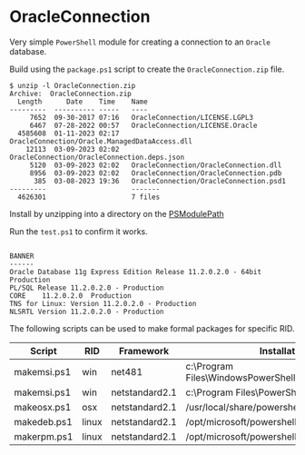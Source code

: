 # OracleConnection

Very simple `PowerShell` module for creating a connection to an `Oracle` database.

Build using the `package.ps1` script to create the `OracleConnection.zip` file.

```
$ unzip -l OracleConnection.zip
Archive:  OracleConnection.zip
  Length      Date    Time    Name
---------  ---------- -----   ----
     7652  09-30-2017 07:16   OracleConnection/LICENSE.LGPL3
     6467  07-28-2022 00:57   OracleConnection/LICENSE.Oracle
  4585608  01-11-2023 02:17   OracleConnection/Oracle.ManagedDataAccess.dll
    12113  03-09-2023 02:02   OracleConnection/OracleConnection.deps.json
     5120  03-09-2023 02:02   OracleConnection/OracleConnection.dll
     8956  03-09-2023 02:02   OracleConnection/OracleConnection.pdb
      385  03-08-2023 19:36   OracleConnection/OracleConnection.psd1
---------                     -------
  4626301                     7 files
```

Install by unzipping into a directory on the [PSModulePath](https://learn.microsoft.com/en-us/powershell/module/microsoft.powershell.core/about/about_psmodulepath)

Run the `test.ps1` to confirm it works.

```

BANNER
------
Oracle Database 11g Express Edition Release 11.2.0.2.0 - 64bit Production
PL/SQL Release 11.2.0.2.0 - Production
CORE	11.2.0.2.0	Production
TNS for Linux: Version 11.2.0.2.0 - Production
NLSRTL Version 11.2.0.2.0 - Production

```
The following scripts can be used to make formal packages for specific RID.

| Script | RID | Framework | Installation Directory |
| ------ | --- | --------- | ---------------------- |
| makemsi.ps1 | win | net481 | c:\Program Files\WindowsPowerShell\Modules\OracleConnection |
| makemsi.ps1 | win | netstandard2.1 | c:\Program Files\PowerShell\Modules\OracleConnection |
| makeosx.ps1 | osx | netstandard2.1 | /usr/local/share/powershell/Modules/OracleConnection |
| makedeb.ps1 | linux | netstandard2.1 | /opt/microsoft/powershell/7/Modules/OracleConnection |
| makerpm.ps1 | linux | netstandard2.1 | /opt/microsoft/powershell/7/Modules/OracleConnection |
